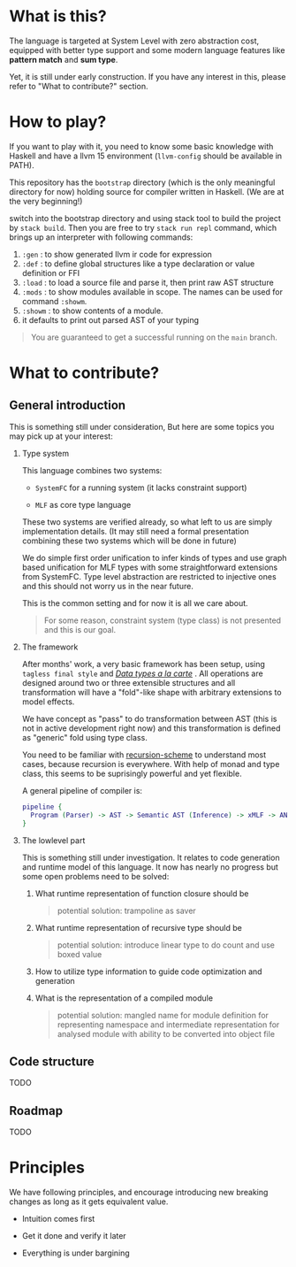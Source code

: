 # What is this?

The language is targeted at System Level with zero abstraction cost, equipped with better type support and some modern language features like **pattern match** and **sum type**.

Yet, it is still under early construction. If you have any interest in this, please refer to "What to contribute?" section.

# How to play?

If you want to play with it, you need to know some basic knowledge with Haskell and have a llvm 15 environment (`llvm-config` should be available in PATH).

This repository has the `bootstrap` directory (which is the only meaningful directory for now) holding source for compiler written in Haskell. (We are at the very beginning!)

switch into the bootstrap directory and using stack tool to build the project by `stack build`.
Then you are free to try `stack run repl` command, which brings up an interpreter with following commands:

1. `:gen` : to show generated llvm ir code for expression
2. `:def` : to define global structures like a type declaration or value definition or FFI
3. `:load` : to load a source file and parse it, then print raw AST structure
4. `:mods` : to show modules available in scope. The names can be used for command `:showm`.
5. `:showm` : to show contents of a module.
6. it defaults to print out parsed AST of your typing

> You are guaranteed to get a successful running on the `main` branch.

# What to contribute?

## General introduction

This is something still under consideration, But here are some topics you may pick up at your interest:

1. Type system
   
   This language combines two systems:
   
   - `SystemFC` for a running system (it lacks constraint support)
   
   - `MLF` as core type language
   
   These two systems are verified already, so what left to us are simply implementation details. (It may still need a formal presentation combining these two systems which will be done in future)
   
   We do simple first order unification to infer kinds of types and use graph based unification for MLF types with some straightforward extensions from SystemFC. Type level abstraction are restricted to injective ones and this should not worry us in the near future.
   
   This is the common setting and for now it is all we care about.
   
   > For some reason, constraint system (type class) is not presented and this is our goal.

2. The framework
   
   After months' work, a very basic framework has been setup, using `tagless final style` and [*Data types a la carte*](https://www.cambridge.org/core/journals/journal-of-functional-programming/article/data-types-a-la-carte/14416CB20C4637164EA9F77097909409) . All operations are designed around two or three  extensible structures and all transformation will have a "fold"-like shape with arbitrary extensions to model effects.
   
   We have concept as "pass" to do transformation between AST (this is not in active development right now) and this transformation is defined as "generic" fold using type class.
   
   You need to be familiar with [recursion-scheme](https://hackage.haskell.org/package/recursion-schemes) to understand most cases, because recursion is everywhere. With help of monad and type class, this seems to be suprisingly powerful and yet flexible.
   
   A general pipeline of compiler is:
   
   ```dot
   pipeline {
     Program (Parser) -> AST -> Semantic AST (Inference) -> xMLF -> ANF -> LLVM IR -> MC
   }
   ```

3. The lowlevel part
   
   This is something still under investigation. It relates to code generation and runtime model of this language. It now has nearly no progress but some open problems need to be solved:
   
   1. What runtime representation of function closure should be
      
      > potential solution: trampoline as saver
   
   2. What runtime representation of recursive type should be
      
      > potential solution: introduce linear type to do count and use boxed value
   
   3. How to utilize type information to guide code optimization and generation
   
   4. What is the representation of a compiled module
      
      > potential solution: mangled name for module definition for representing namespace and intermediate representation for analysed module with ability to be converted into object file

## Code structure

TODO

## Roadmap

TODO

# Principles

We have following principles, and encourage introducing new breaking changes as long as it gets equivalent value.

- Intuition comes first

- Get it done and verify it later

- Everything is under bargining
